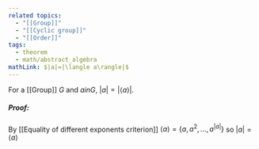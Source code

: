 ```yaml
---
related topics:
  - "[[Group]]"
  - "[[Cyclic group]]"
  - "[[Order]]"
tags:
  - theorem
  - math/abstract_algebra
mathLink: $|a|=|\langle a\rangle|$
---
```

For a [[Group]] $G$ and $a in G$, $|a| = |\langle a \rangle|$.
##### Proof:
By [[Equality of different exponents criterion]] $\langle a\rangle = \{a, a^2, \dots, a^{|a|}\}$ so $|a| = \langle a \rangle$ 